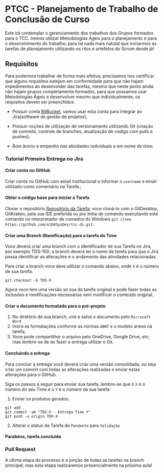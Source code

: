 # PTCC - Planejamento de Trabalho de Conclusão de Curso

Este irá contemplar o gerenciamento dos trabalhos dos Grupos formados para o TCC.
Iremos utilizar Metodologias Ágeis para o planejamento e para o desenolvimento do trabalho; para tal nada mais natutal que iniciarmos as tarefas de planejamento utilizando os ritos e artefatos do Scrum desde já!

## Requisitos

Para podermos trabalhar de forma mais efetiva, precisamos nos certificar que alguns requisitos estejam em conformidade para que não hajam impedimentos ao desenvolder das tarefas, mesmo que neste ponto ainda não hajam grupos completamente formados, para que possamos usar Metodologias Ágeis e desenvolver mesmo que individualmente, os requisitos devem ser preenchidos:

* Possuir conta [BitBucket](https://bitbucket.org), vamos usar esta conta para integrar ao Jira(software de gestão de projetos);

* Possuir noções de utilização de versionamento utilizando Git (criação de commits, controle de branches, atualização de código com pulls e pushes);

* Bom ânimo e empenho nas atividades individuais e em nome do time;

### Tutorial Primeira Entrega no Jira

#### Criar conta no GitHub

Criar conta no GitHub com email institucional e informar o `username` e email utilizado como comentário na Tarefa.;

#### Obter o código base para iniciar a Tarefa

Clonar o repositório [Repositório da Tarefa](https://github.com/e104SysDev/tcc-ds); voce cloná-lo com o GitDesktop, GitKraken, pela sua IDE preferida ou por linha de comando executando este comando no interpretador de comados do Windows `git clone https://github.com/e104SysDev/tcc-ds.git`. 

#### Criar uma Branch (Ramificação) para a tarefa do Time

Voce deverá criar uma branch com o identificador de sua Tarefa no Jira, por exemplo TDS-100; a branch deverá ter o nome da tarefa para que o Jira possa identificar as alterações e o andamento das atividades relacionadas.

Para criar a branch voce deve utilizar o comando abaixo, onde `X` é o número de sua tarefa.

```shell
git checkout -b TDS-X
```

Agora voce tem uma versão só sua da tarefa original e pode fazer todas as inclusões e modificações necessárias sem modificar o conteúdo original.

#### Criar o documento formatado para o pré-projeto

1. No diretório de sua branch, crie e salve o documento pelo `Microsoft Word`
2. Insira as formatações conforme as normas `ABNT` e o modelo anexo na tarefa;
3. Voce pode compartilhar o arquivo pelo OneDrive, Google Drive, etc; mas lembre-se de ao fazer a entrega utilizar o Git.


#### Concluindo a entrega

Para concluir a entrega você deverá criar uma versão consolidada, ou seja criar um commit com todas as alterações realizadas e enviar estas alterações para o GitHub.

Siga os passos a seguir para enviar sua tarefa, lembre-se que o `X` é o número do seu Time e o `Y` é o número da sua tarefa:

1. Enviar os produtos gerados.

```shell
git add .
git commit -am "TDS-X - Entrega Time Y"
git push -u origin TDX-X
```

2. Alterar o status da Tarefa de `Pendente` para `Validação`

#### Parabéns, tarefa concluida

### Pull Request

A última etapa do processo é a junção de todas as tarefas na branch principal; mas esta etapa realizaremos presencialmente na próxima aula!



